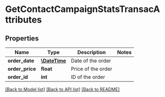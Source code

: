 # GetContactCampaignStatsTransacAttributes

## Properties
Name | Type | Description | Notes
------------ | ------------- | ------------- | -------------
**order_date** | [**\DateTime**](Date.md) | Date of the order | 
**order_price** | **float** | Price of the order | 
**order_id** | **int** | ID of the order | 

[[Back to Model list]](../README.md#documentation-for-models) [[Back to API list]](../README.md#documentation-for-api-endpoints) [[Back to README]](../README.md)


